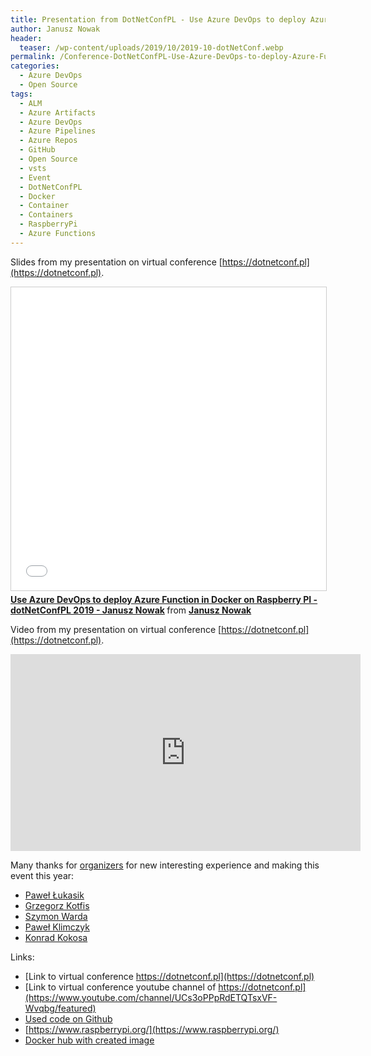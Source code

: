 ```yaml
---
title: Presentation from DotNetConfPL - Use Azure DevOps to deploy Azure Function in Docker on Raspberry PI
author: Janusz Nowak
header:
  teaser: /wp-content/uploads/2019/10/2019-10-dotNetConf.webp
permalink: /Conference-DotNetConfPL-Use-Azure-DevOps-to-deploy-Azure-Function-in-Docker-on-Raspberry-PI/
categories:
  - Azure DevOps
  - Open Source
tags:
  - ALM
  - Azure Artifacts
  - Azure DevOps
  - Azure Pipelines
  - Azure Repos
  - GitHub
  - Open Source
  - vsts
  - Event
  - DotNetConfPL
  - Docker
  - Container
  - Containers
  - RaspberryPi
  - Azure Functions
---
```


Slides from my presentation on virtual conference [https://dotnetconf.pl](https://dotnetconf.pl).

<iframe src="//www.slideshare.net/slideshow/embed_code/key/x1B0VV84Rw04ug" width="595" height="485" frameborder="0" marginwidth="0" marginheight="0" scrolling="no" style="border:1px solid #CCC; border-width:1px; margin-bottom:5px; max-width: 100%;" allowfullscreen> </iframe> <div style="margin-bottom:5px"> <strong> <a href="//www.slideshare.net/janusznowak/use-azure-devops-to-deploy-azure-function-in-docker-on-raspberry-pi-dotnetconfpl-2019-janusz-nowak" title="Use Azure DevOps to deploy Azure Function in Docker on Raspberry PI - dotNetConfPL 2019 - Janusz Nowak" target="_blank">Use Azure DevOps to deploy Azure Function in Docker on Raspberry PI - dotNetConfPL 2019 - Janusz Nowak</a> </strong> from <strong><a href="https://www.slideshare.net/janusznowak" target="_blank">Janusz Nowak</a></strong> </div>

Video from my presentation on virtual conference [https://dotnetconf.pl](https://dotnetconf.pl).

<iframe width="560" height="315" src="https://www.youtube.com/embed/yPjF4MZjCl8?start=11" frameborder="0" allow="accelerometer; autoplay; encrypted-media; gyroscope; picture-in-picture" allowfullscreen></iframe>

Many thanks for [organizers](https://dotnetconf.pl/Contact) for new interesting experience and making this event this year:

- [Paweł Łukasik](https://twitter.com/pawel_lukasik)
- [Grzegorz Kotfis](https://twitter.com/gkotfis)
- [Szymon Warda](https://twitter.com/maklipsa)
- [Paweł Klimczyk](https://twitter.com/pwlklm)
- [Konrad Kokosa](https://twitter.com/konradkokosa)

Links:

- [Link to virtual conference https://dotnetconf.pl](https://dotnetconf.pl)
- [Link to virtual conference youtube channel of https://dotnetconf.pl](https://www.youtube.com/channel/UCs3oPPpRdETQTsxVF-Wvqbg/featured)
- [Used code on Github](https://github.com/janusznowak/Janono.UseAzureDevOpstodeployAzureFunctioninDockeronRaspberryPI)
- [https://www.raspberrypi.org/](https://www.raspberrypi.org/)
- [Docker hub with created image](https://cloud.docker.com/u/janono/repository/docker/janono/azurefunctionlinuxrpi4)
